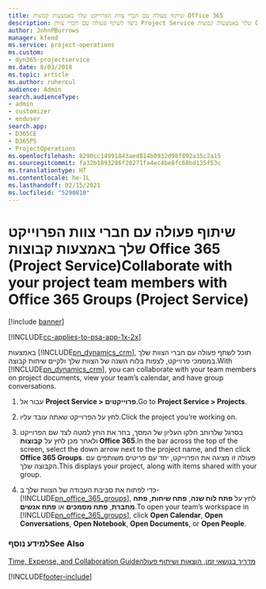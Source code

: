 ```yaml
---
title: שיתוף פעולה עם חברי צוות הפרוייקט שלך באמצעות קבוצות Office 365
description: כיצד לשתף פעולה עם חברי צוות Project Service שלך באמצעות קבוצות Office 365
author: JohnPBurrows
manager: kfend
ms.service: project-operations
ms.custom:
- dyn365-projectservice
ms.date: 8/03/2018
ms.topic: article
ms.author: ruhercul
audience: Admin
search.audienceType:
- admin
- customizer
- enduser
search.app:
- D365CE
- D365PS
- ProjectOperations
ms.openlocfilehash: 8290cc14991843aed814b0932d98f892a35c2a15
ms.sourcegitcommit: fa32b1893286f20271fa4ec4be8fc68bd135f53c
ms.translationtype: HT
ms.contentlocale: he-IL
ms.lasthandoff: 02/15/2021
ms.locfileid: "5290810"
---
```

# <a name="collaborate-with-your-project-team-members-with-office-365-groups-project-service"></a><span data-ttu-id="e020a-103">שיתוף פעולה עם חברי צוות הפרוייקט שלך באמצעות קבוצות Office 365‏ (Project Service)</span><span class="sxs-lookup"><span data-stu-id="e020a-103">Collaborate with your project team members with Office 365 Groups (Project Service)</span></span>

[!include [banner](../includes/psa-now-project-operations.md)]

[!INCLUDE[cc-applies-to-psa-app-1x-2x](../includes/cc-applies-to-psa-app-1x-2x.md)]

<span data-ttu-id="e020a-104">באמצעות [!INCLUDE[pn_dynamics_crm](../includes/pn-dynamics-crm.md)], תוכל לשתף פעולה עם חברי הצוות שלך במסמכי פרוייקט, לצפות בלוח השנה של הצוות שלך ולקיים שיחות קבוצה.</span><span class="sxs-lookup"><span data-stu-id="e020a-104">With [!INCLUDE[pn_dynamics_crm](../includes/pn-dynamics-crm.md)], you can collaborate with your team members on project documents, view your team’s calendar, and have group conversations.</span></span>  
  
1. <span data-ttu-id="e020a-105">עבור אל **Project Service > פרוייקטים**.</span><span class="sxs-lookup"><span data-stu-id="e020a-105">Go to **Project Service > Projects**.</span></span>  
  
2. <span data-ttu-id="e020a-106">לחץ על הפרוייקט שאתה עובד עליו.</span><span class="sxs-lookup"><span data-stu-id="e020a-106">Click the project you’re working on.</span></span>  
  
3. <span data-ttu-id="e020a-107">בסרגל שלרוחב חלקו העליון של המסך, בחר את החץ למטה לצד שם הפרוייקט ולאחר מכן לחץ על **קבוצות Office 365**.</span><span class="sxs-lookup"><span data-stu-id="e020a-107">In the bar across the top of the screen, select the down arrow next to the project name, and then click **Office 365 Groups**.</span></span> <span data-ttu-id="e020a-108">פעולה זו מציגה את הפרוייקט, יחד עם פריטים משותפים עם הקבוצה שלך.</span><span class="sxs-lookup"><span data-stu-id="e020a-108">This displays your project, along with items shared with your group.</span></span>  
  
4. <span data-ttu-id="e020a-109">כדי לפתוח את סביבת העבודה של הצוות שלך ב- [!INCLUDE[pn_office_365_groups](../includes/pn-office-365-groups.md)], לחץ על **פתח לוח שנה**, **פתח שיחות**, **פתח מחברת**, **פתח מסמכים** או **פתח אנשים**.</span><span class="sxs-lookup"><span data-stu-id="e020a-109">To open your team’s workspace in [!INCLUDE[pn_office_365_groups](../includes/pn-office-365-groups.md)], click **Open Calendar**, **Open Conversations**, **Open Notebook**, **Open Documents**, or **Open People**.</span></span>  
  
### <a name="see-also"></a><span data-ttu-id="e020a-110">למידע נוסף</span><span class="sxs-lookup"><span data-stu-id="e020a-110">See Also</span></span>  
 [<span data-ttu-id="e020a-111">‏‫מדריך בנושאי זמן, הוצאות ושיתוף פעולה</span><span class="sxs-lookup"><span data-stu-id="e020a-111">Time, Expense, and Collaboration Guide</span></span>](../psa/time-expense-collaboration-guide.md)


[!INCLUDE[footer-include](../includes/footer-banner.md)]